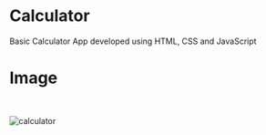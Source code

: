 # Calculator
Basic Calculator App developed using HTML, CSS and JavaScript

# Image
<br>

![calculator](https://user-images.githubusercontent.com/73012044/179963562-fd777063-438e-4be7-aa35-062518eee042.jpg)
